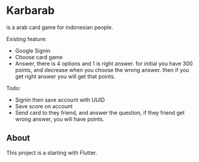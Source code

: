 # Karbarab

is a arab card game for indonesian people.

Existing feature:
- Google Signin
- Choose card game
- Answer, there is 4 options and 1 is right answer. for initial you have 300 points, and decrease when you choose the wrong answer. then if you get right answer you will get that points.

Todo:
- Signin then save account with UUID
- Save score on account
- Send card to they friend, and answer the question, if they friend get wrong answer, you will have points.

## About

This project is a starting with Flutter.
